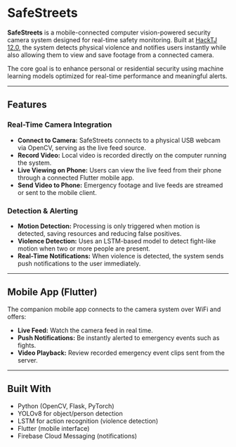 # SafeStreets

**SafeStreets** is a mobile-connected computer vision-powered security camera system designed for real-time safety monitoring. Built at [HackTJ 12.0](https://hacktj.org/), the system detects physical violence and notifies users instantly while also allowing them to view and save footage from a connected camera.

The core goal is to enhance personal or residential security using machine learning models optimized for real-time performance and meaningful alerts.

---

## Features

### Real-Time Camera Integration
- **Connect to Camera:** SafeStreets connects to a physical USB webcam via OpenCV, serving as the live feed source.
- **Record Video:** Local video is recorded directly on the computer running the system.
- **Live Viewing on Phone:** Users can view the live feed from their phone through a connected Flutter mobile app.
- **Send Video to Phone:** Emergency footage and live feeds are streamed or sent to the mobile client.

### Detection & Alerting
- **Motion Detection:** Processing is only triggered when motion is detected, saving resources and reducing false positives.
- **Violence Detection:** Uses an LSTM-based model to detect fight-like motion when two or more people are present.
- **Real-Time Notifications:** When violence is detected, the system sends push notifications to the user immediately.

---

## Mobile App (Flutter)

The companion mobile app connects to the camera system over WiFi and offers:
- **Live Feed:** Watch the camera feed in real time.
- **Push Notifications:** Be instantly alerted to emergency events such as fights.
- **Video Playback:** Review recorded emergency event clips sent from the server.

---

## Built With

- Python (OpenCV, Flask, PyTorch)
- YOLOv8 for object/person detection
- LSTM for action recognition (violence detection)
- Flutter (mobile interface)
- Firebase Cloud Messaging (notifications)
